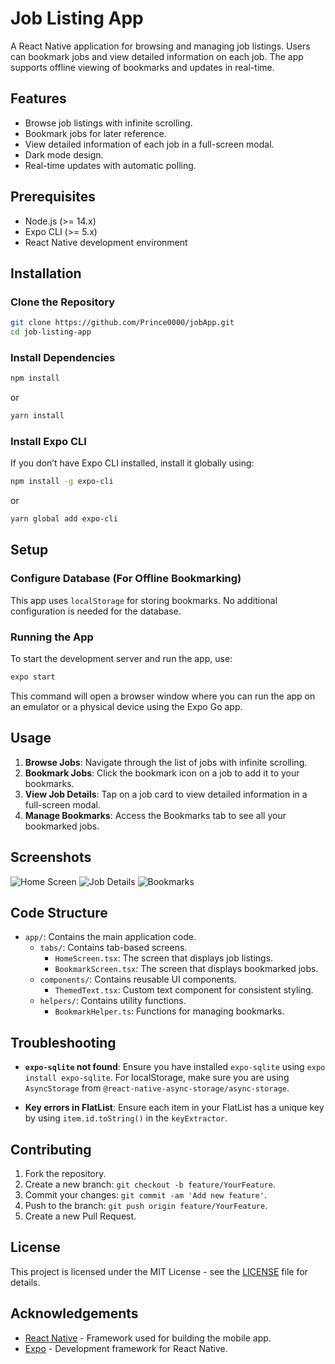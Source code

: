 # Job Listing App

A React Native application for browsing and managing job listings. Users can bookmark jobs and view detailed information on each job. The app supports offline viewing of bookmarks and updates in real-time.

## Features

- Browse job listings with infinite scrolling.
- Bookmark jobs for later reference.
- View detailed information of each job in a full-screen modal.
- Dark mode design.
- Real-time updates with automatic polling.

## Prerequisites

- Node.js (>= 14.x)
- Expo CLI (>= 5.x)
- React Native development environment

## Installation

### Clone the Repository

```bash
git clone https://github.com/Prince0000/jobApp.git
cd job-listing-app
```

### Install Dependencies

```bash
npm install
```

or

```bash
yarn install
```

### Install Expo CLI

If you don’t have Expo CLI installed, install it globally using:

```bash
npm install -g expo-cli
```

or

```bash
yarn global add expo-cli
```

## Setup

### Configure Database (For Offline Bookmarking)

This app uses `localStorage` for storing bookmarks. No additional configuration is needed for the database.

### Running the App

To start the development server and run the app, use:

```bash
expo start
```

This command will open a browser window where you can run the app on an emulator or a physical device using the Expo Go app.

## Usage

1. **Browse Jobs**: Navigate through the list of jobs with infinite scrolling.
2. **Bookmark Jobs**: Click the bookmark icon on a job to add it to your bookmarks.
3. **View Job Details**: Tap on a job card to view detailed information in a full-screen modal.
4. **Manage Bookmarks**: Access the Bookmarks tab to see all your bookmarked jobs.

## Screenshots

![Home Screen](https://drive.google.com/file/d/1nz33CRx_zNT2412KcMD4daLwfUN3BiWc/view?usp=sharing)
![Job Details](https://drive.google.com/file/d/1o5s9FfIvWSbtU7fBg7w_niFBMCGtff1V/view?usp=sharing)
![Bookmarks](https://drive.google.com/file/d/1o2apU6RqCHFUqrEtmlNeaVizQeWg2YuW/view?usp=sharing)

## Code Structure

- `app/`: Contains the main application code.
  - `tabs/`: Contains tab-based screens.
    - `HomeScreen.tsx`: The screen that displays job listings.
    - `BookmarkScreen.tsx`: The screen that displays bookmarked jobs.
  - `components/`: Contains reusable UI components.
    - `ThemedText.tsx`: Custom text component for consistent styling.
  - `helpers/`: Contains utility functions.
    - `BookmarkHelper.ts`: Functions for managing bookmarks.

## Troubleshooting

- **`expo-sqlite` not found**: Ensure you have installed `expo-sqlite` using `expo install expo-sqlite`. For localStorage, make sure you are using `AsyncStorage` from `@react-native-async-storage/async-storage`.

- **Key errors in FlatList**: Ensure each item in your FlatList has a unique key by using `item.id.toString()` in the `keyExtractor`.

## Contributing

1. Fork the repository.
2. Create a new branch: `git checkout -b feature/YourFeature`.
3. Commit your changes: `git commit -am 'Add new feature'`.
4. Push to the branch: `git push origin feature/YourFeature`.
5. Create a new Pull Request.

## License

This project is licensed under the MIT License - see the [LICENSE](LICENSE) file for details.

## Acknowledgements

- [React Native](https://reactnative.dev/) - Framework used for building the mobile app.
- [Expo](https://expo.dev/) - Development framework for React Native.
